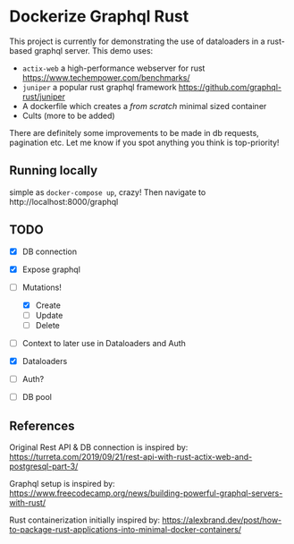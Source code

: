 # Dockerize Graphql Rust

This project is currently for demonstrating the use of dataloaders in a rust-based graphql server.
This demo uses:

- `actix-web` a high-performance webserver for rust https://www.techempower.com/benchmarks/
- `juniper` a popular rust graphql framework https://github.com/graphql-rust/juniper
- A dockerfile which creates a _from scratch_ minimal sized container
- Cults (more to be added)


There are definitely some improvements to be made in db requests, pagination etc. Let me know if you spot anything you think is top-priority!

## Running locally

simple as `docker-compose up`, crazy!
Then navigate to http://localhost:8000/graphql

## TODO

- [x] DB connection
- [x] Expose graphql
- [ ] Mutations!
  - [x] Create
  - [ ] Update
  - [ ] Delete
- [ ] Context to later use in Dataloaders and Auth
- [x] Dataloaders
- [ ] Auth?
- [ ] DB pool


## References

Original Rest API & DB connection is inspired by:
https://turreta.com/2019/09/21/rest-api-with-rust-actix-web-and-postgresql-part-3/

Graphql setup is inspired by:
https://www.freecodecamp.org/news/building-powerful-graphql-servers-with-rust/

Rust containerization initially inspired by:
https://alexbrand.dev/post/how-to-package-rust-applications-into-minimal-docker-containers/
